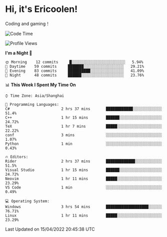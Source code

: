 # Hi, it's Ericoolen!
Coding and gaming！

<!--START_SECTION:waka-->
![Code Time](http://img.shields.io/badge/Code%20Time-206%20hrs%2058%20mins-blue)

![Profile Views](http://img.shields.io/badge/Profile%20Views-1-blue)

**I'm a Night 🦉** 

```text
🌞 Morning    12 commits     █░░░░░░░░░░░░░░░░░░░░░░░░   5.94% 
🌆 Daytime    59 commits     ███████░░░░░░░░░░░░░░░░░░   29.21% 
🌃 Evening    83 commits     ██████████░░░░░░░░░░░░░░░   41.09% 
🌙 Night      48 commits     ██████░░░░░░░░░░░░░░░░░░░   23.76%

```


📊 **This Week I Spent My Time On** 

```text
⌚︎ Time Zone: Asia/Shanghai

💬 Programming Languages: 
C#                       2 hrs 37 mins       ████████████░░░░░░░░░░░░░   51.4% 
C++                      1 hr 15 mins        ██████░░░░░░░░░░░░░░░░░░░   24.72% 
TeX                      1 hr 7 mins         █████░░░░░░░░░░░░░░░░░░░░   22.22% 
conf                     3 mins              ░░░░░░░░░░░░░░░░░░░░░░░░░   1.07% 
Python                   1 min               ░░░░░░░░░░░░░░░░░░░░░░░░░   0.43%

🔥 Editors: 
Rider                    2 hrs 37 mins       █████████████░░░░░░░░░░░░   51.5% 
Visual Studio            1 hr 15 mins        ██████░░░░░░░░░░░░░░░░░░░   24.72% 
Neovim                   1 hr 11 mins        █████░░░░░░░░░░░░░░░░░░░░   23.29% 
VS Code                  1 min               ░░░░░░░░░░░░░░░░░░░░░░░░░   0.49%

💻 Operating System: 
Windows                  3 hrs 54 mins       ███████████████████░░░░░░   76.71% 
Linux                    1 hr 11 mins        █████░░░░░░░░░░░░░░░░░░░░   23.29%

```


 Last Updated on 15/04/2022 20:45:38 UTC
<!--END_SECTION:waka-->

